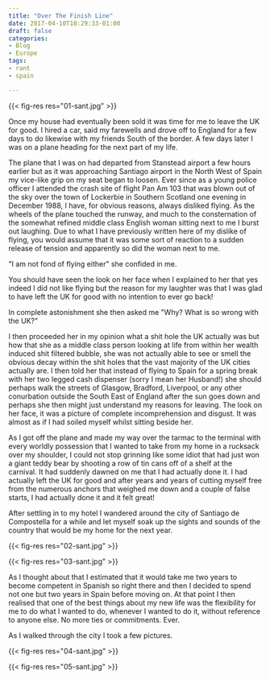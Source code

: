 ```yaml
---
title: "Over The Finish Line"
date: 2017-04-10T18:29:33-01:00
draft: false
categories:
- Blog
- Europe
tags:
- rant
- spain

---
```


{{< fig-res res="01-sant.jpg" >}}

Once my house had eventually been sold it was time for me to leave the UK for good. I hired a car, said my farewells and drove off to England for a few days to do likewise with my friends South of the border. A few days later I was on a plane heading for the next part of my life.

The plane that I was on had departed from Stanstead airport a few hours earlier but as it was approaching Santiago airport in the North West of Spain my vice-like grip on my seat began to loosen. Ever since as a young police officer I attended the crash site of flight Pan Am 103 that was blown out of the sky over the town of Lockerbie in Southern Scotland one evening in December 1988, I have, for obvious reasons, always disliked flying. As the wheels of the plane touched the runway, and much to the consternation of the somewhat refined middle class English woman sitting next to me I burst out laughing. Due to what I have previously written here of my dislike of flying, you would assume that it was some sort of reaction to a sudden release of tension and apparently so did the woman next to me. 

"I am not fond of flying either" she confided in me.

You should have seen the look on her face when I explained to her that yes indeed I did not like flying but the reason for my laughter was that I was glad to have left the UK for good with no intention to ever go back!

In complete astonishment she then asked me "Why? What is so wrong with the UK?"

I then proceeded her in my opinion what a shit hole the UK actually was but how that she as a middle class person looking at life from within her wealth induced shit filtered bubble, she was not actually able to see or smell the obvious decay within the shit holes that the vast majority of the UK cities actually are. I then told her that instead of flying to Spain for a spring break with her two legged cash dispenser (sorry I mean her Husband!) she should perhaps walk the streets of Glasgow, Bradford, Liverpool, or any other conurbation outside the South East of England after the sun goes down and perhaps she then might just understand my reasons for leaving. The look on her face, it was a picture of complete incomprehension and disgust. It was almost as if I had soiled myself whilst sitting beside her.

As I got off the plane and made my way over the tarmac to the terminal with every worldly possession that I wanted to take from my home in a rucksack over my shoulder, I could not stop grinning like some idiot that had just won a giant teddy bear by shooting a row of tin cans off of a shelf at the carnival. It had suddenly dawned on me that I had actually done it. I had actually left the UK for good and after years and years of cutting myself free from the numerous anchors that weighed me down and a couple of false starts, I had actually done it and it felt great!

After settling in to my hotel I wandered around the city of Santiago de Compostella for a while and let myself soak up the sights and sounds of the country that would be my home for the next year.

{{< fig-res res="02-sant.jpg" >}}

{{< fig-res res="03-sant.jpg" >}}

As I thought about that I estimated that it would take me two years to become competent in Spanish so right there and then I decided to spend not one but two years in Spain before moving on. At that point I then realised that one of the best things about my new life was the flexibility for me to do what I wanted to do, whenever I wanted to do it, without reference to anyone else. No more ties or commitments. Ever.

As I walked through the city I took a few pictures.

{{< fig-res res="04-sant.jpg" >}}

{{< fig-res res="05-sant.jpg" >}}